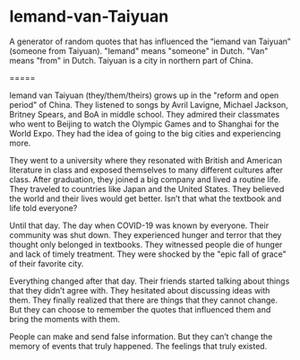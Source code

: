 # Iemand-van-Taiyuan
A generator of random quotes that has influenced the “iemand van Taiyuan” (someone from Taiyuan).
"Iemand" means "someone" in Dutch. "Van" means "from" in Dutch. Taiyuan is a city in northern part of China.

=====

Iemand van Taiyuan (they/them/theirs) grows up in the "reform and open period" of China. They listened to songs by Avril Lavigne, Michael Jackson, Britney Spears, and BoA in middle school. They admired their classmates who went to Beijing to watch the Olympic Games and to Shanghai for the World Expo. They had the idea of going to the big cities and experiencing more.

They went to a university where they resonated with British and American literature in class and exposed themselves to many different cultures after class. After graduation, they joined a big company and lived a routine life. They traveled to countries like Japan and the United States. They believed the world and their lives would get better. Isn’t that what the textbook and life told everyone?

Until that day. The day when COVID-19 was known by everyone. Their community was shut down. They experienced hunger and terror that they thought only belonged in textbooks. They witnessed people die of hunger and lack of timely treatment. They were shocked by the "epic fall of grace" of their favorite city.

Everything changed after that day. Their friends started talking about things that they didn’t agree with. They hesitated about discussing ideas with them. They finally realized that there are things that they cannot change. But they can choose to remember the quotes that influenced them and bring the moments with them.

People can make and send false information. But they can’t change the memory of events that truly happened. The feelings that truly existed.
